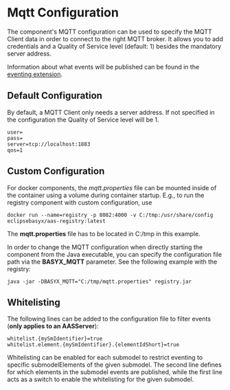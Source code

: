 # Mqtt Configuration
The component's MQTT configuration can be used to specify the MQTT Client data in order to connect to the right MQTT broker. It allows you to add credentials and a Quality of Service level (default: 1) besides the mandatory server address.

Information about what events will be published can be found in the [eventing extension](../../../developer/basyx_java_v1/extensions/eventing.md).

## Default Configuration
By default, a MQTT Client only needs a server address. If not specified in the configuration the Quality of Service level will be 1.
```
user=
pass=
server=tcp://localhost:1883
qos=1
```
## Custom Configuration
For docker components, the *mqtt.properties* file can be mounted inside of the container using a volume during container startup. E.g., to run the registry component with custom configuration, use
```
docker run --name=registry -p 8082:4000 -v C:/tmp:/usr/share/config eclipsebasyx/aas-registry:latest
```
The **mqtt.properties** file has to be located in C:/tmp in this example.

In order to change the MQTT configuration when directly starting the component from the Java executable, you can specify the configuration file path via the **BASYX_MQTT** parameter. See the following example with the registry:
```
java -jar -DBASYX_MQTT="C:/tmp/mqtt.properties" registry.jar
```
## Whitelisting
The following lines can be added to the configuration file to filter events (**only applies to an AASServer**):
```
whitelist.{mySmIdentifier}=true
whitelist.element.{mySmIdentifier}.{elementIdShort}=true
```
Whitelisting can be enabled for each submodel to restrict eventing to specific submodelElements of the given submodel. The second line defines for which elements in the submodel events are published, while the first line acts as a switch to enable the whitelisting for the given submodel.